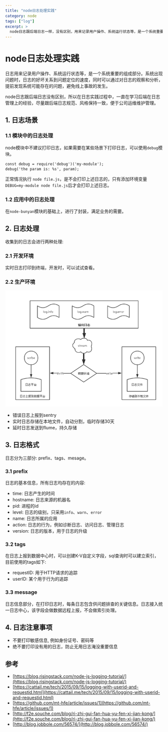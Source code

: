 ```yaml
---
title: "node日志处理实践"
category: node
tags: ["log"]
excerpt: >
  node日志跟后端日志一样，没有区别，用来记录用户操作、系统运行状态等，是一个系统重要的组成部分。日志的用途有: 系统出现问题时，问题定位的速度定位; 对日志的观察和分析，提前发现系统可能存在的问题，避免线上事故的发生等等。
---
```


# node日志处理实践

日志用来记录用户操作、系统运行状态等，是一个系统重要的组成部分。系统出现问题时，日志的好坏关系到问题定位的速度，同时可以通过对日志的观察和分析，提前发现系统可能存在的问题，避免线上事故的发生。

node日志跟后端日志没有区别，所以在日志实践过程中，一直在学习后端在日志管理上的经验，尽量跟后端日志规范、风格保持一致，便于公司运维维护管理。

## 1. 日志场景

### 1.1 模块中的日志处理

node模块中不建议打印日志，如果需要在某些场景下打印日志，可以使用`debug`模块。

```
const debug = require('debug')('my-module');
debug('the param is: %s', param);
```
正常情况执行 `node file.js`，是不会打印上述日志的，只有添加环境变量`DEBUG=my-module node file.js`后才会打印上述日志。

### 1.2 应用中的日志处理

在`node-bunyan`模块的基础上，进行了封装，满足业务的需要。


## 2. 日志处理

收集到的日志会进行两种处理:

### 2.1 开发环境

实时日志打印到终端，开发时，可以试试查看。

### 2.2 生产环境

![](../img/log/log-process.png)

- 错误日志上报到sentry
- 实时日志存储在本地文件，自动分割，临时存储30天
- 延时日志发送到flume，持久存储

## 3. 日志格式

日志分为三部分: prefix、tags、mesage。

### 3.1 prefix

日志的基本信息，所有日志均存在的内容:

- time: 日志产生的时间
- hostname: 日志来源的机器名
- pid: 进程的id
- level: 日志的级别，只采用`info`、`warn`、`error`
- name: 日志所属的应用
- action: 日志的行为，例如诊断日志、访问日志、管理日志
- version: 日志的版本，用于日志的升级

### 3.2 tags

在日志上报到数据中心时，可以创建K-V自定义字段，sql查询时可以建立索引，目前使用的tags如下:

- requestID: 用于HTTP请求的追踪
- userID: 某个用于行为的追踪

### 3.3 message

日志信息部分，在打印日志时，每条日志包含供问题排查的关键信息。日志接入统一日志中心，该字段会做数据远程上报，不会做索引处理。


## 4. 日志注意事项

- 不要打印敏感信息, 例如身份证号、密码等
- 绝不要打印没有用的日志，防止无用日志淹没重要信息




## 参考

- [https://blog.risingstack.com/node-js-logging-tutorial/](https://blog.risingstack.com/node-js-logging-tutorial/)
- [https://cattail.me/tech/2015/09/15/logging-with-userid-and-requestid.html](https://cattail.me/tech/2015/09/15/logging-with-userid-and-requestid.html)
- [https://github.com/mt-hfe/article/issues/1](https://github.com/mt-hfe/article/issues/1)
- [http://f2e.souche.com/blog/ri-zhi-gui-fan-hua-yu-fen-xi-jian-kong/](http://f2e.souche.com/blog/ri-zhi-gui-fan-hua-yu-fen-xi-jian-kong/)
- [http://blog.jobbole.com/56574/](http://blog.jobbole.com/56574/)